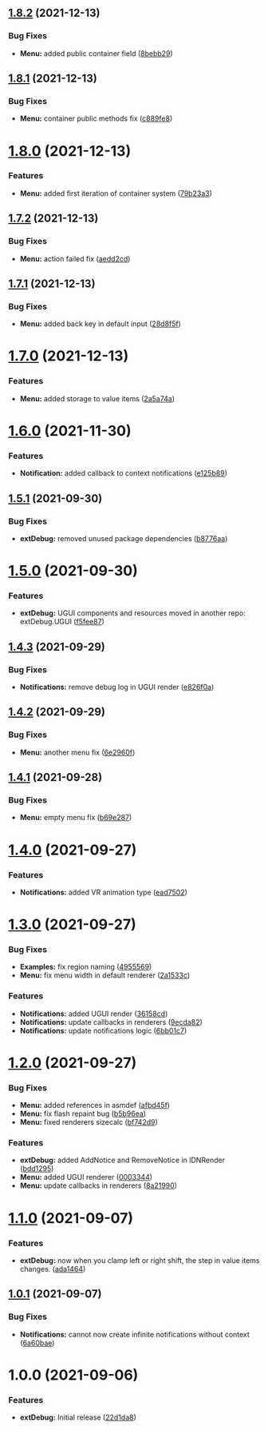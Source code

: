 ## [1.8.2](https://github.com/Iam1337/extDebug/compare/v1.8.1...v1.8.2) (2021-12-13)


### Bug Fixes

* **Menu:** added public container field ([8bebb29](https://github.com/Iam1337/extDebug/commit/8bebb29337a20b0234b5cc1181a83c28998ae253))

## [1.8.1](https://github.com/Iam1337/extDebug/compare/v1.8.0...v1.8.1) (2021-12-13)


### Bug Fixes

* **Menu:** container public methods fix ([c889fe8](https://github.com/Iam1337/extDebug/commit/c889fe8aecb4232f0e6ecb55aabcddc865571aeb))

# [1.8.0](https://github.com/Iam1337/extDebug/compare/v1.7.2...v1.8.0) (2021-12-13)


### Features

* **Menu:** added first iteration of container system ([79b23a3](https://github.com/Iam1337/extDebug/commit/79b23a3c0b49cc362d9c92c34c794acdab4dbf0b))

## [1.7.2](https://github.com/Iam1337/extDebug/compare/v1.7.1...v1.7.2) (2021-12-13)


### Bug Fixes

* **Menu:** action failed fix ([aedd2cd](https://github.com/Iam1337/extDebug/commit/aedd2cdf87a0fcd873d26d90e319a31c4d3e74e0))

## [1.7.1](https://github.com/Iam1337/extDebug/compare/v1.7.0...v1.7.1) (2021-12-13)


### Bug Fixes

* **Menu:** added back key in default input ([28d8f5f](https://github.com/Iam1337/extDebug/commit/28d8f5f942552a0732f1326dcd0308c6876a4ebd))

# [1.7.0](https://github.com/Iam1337/extDebug/compare/v1.6.0...v1.7.0) (2021-12-13)


### Features

* **Menu:** added storage to value items ([2a5a74a](https://github.com/Iam1337/extDebug/commit/2a5a74abee942d3daac23895965242d8588752ef))

# [1.6.0](https://github.com/Iam1337/extDebug/compare/v1.5.1...v1.6.0) (2021-11-30)


### Features

* **Notification:** added callback to context notifications ([e125b89](https://github.com/Iam1337/extDebug/commit/e125b89b87c8aa4e7104c5a09294b67adc445e63))

## [1.5.1](https://github.com/Iam1337/extDebug/compare/v1.5.0...v1.5.1) (2021-09-30)


### Bug Fixes

* **extDebug:** removed unused package dependencies ([b8776aa](https://github.com/Iam1337/extDebug/commit/b8776aab6d4a50dadbda0169141997ca4966b3a7))

# [1.5.0](https://github.com/Iam1337/extDebug/compare/v1.4.3...v1.5.0) (2021-09-30)


### Features

* **extDebug:** UGUI components and resources moved in another repo: extDebug.UGUI ([f5fee87](https://github.com/Iam1337/extDebug/commit/f5fee87a6ba18c38e050238c611c394374f84f2f))

## [1.4.3](https://github.com/Iam1337/extDebug/compare/v1.4.2...v1.4.3) (2021-09-29)


### Bug Fixes

* **Notifications:** remove debug log in UGUI render ([e826f0a](https://github.com/Iam1337/extDebug/commit/e826f0a3aa971e8f32c85a2ebd392a0e71b47acf))

## [1.4.2](https://github.com/Iam1337/extDebug/compare/v1.4.1...v1.4.2) (2021-09-29)


### Bug Fixes

* **Menu:** another menu fix ([6e2960f](https://github.com/Iam1337/extDebug/commit/6e2960f544d91c8ad2cb698aa61f65d32c315ea0))

## [1.4.1](https://github.com/Iam1337/extDebug/compare/v1.4.0...v1.4.1) (2021-09-28)


### Bug Fixes

* **Menu:** empty menu fix ([b69e287](https://github.com/Iam1337/extDebug/commit/b69e28754d1d05ef43ea773e45471118429638ed))

# [1.4.0](https://github.com/Iam1337/extDebug/compare/v1.3.0...v1.4.0) (2021-09-27)


### Features

* **Notifications:** added VR animation type ([ead7502](https://github.com/Iam1337/extDebug/commit/ead7502bd2d8abdc7ccfc944e5935e42d23e3826))

# [1.3.0](https://github.com/Iam1337/extDebug/compare/v1.2.0...v1.3.0) (2021-09-27)


### Bug Fixes

* **Examples:** fix region naming ([4955569](https://github.com/Iam1337/extDebug/commit/495556904ad1c3521c5bc194b5471c61fd949786))
* **Menu:** fix menu width in default renderer ([2a1533c](https://github.com/Iam1337/extDebug/commit/2a1533cc87e3a2542e7b82900c06575c454b9c70))


### Features

* **Notifications:** added UGUI render ([36158cd](https://github.com/Iam1337/extDebug/commit/36158cdb8006cd80a5847778d07fb705be47863b))
* **Notifications:** update callbacks in renderers ([9ecda82](https://github.com/Iam1337/extDebug/commit/9ecda82066310a5679aa696716635ee483ad7789))
* **Notifications:** update notifications logic ([6bb01c7](https://github.com/Iam1337/extDebug/commit/6bb01c7bdef17dfbc92c37c10a60ab0dc61b6dbb))

# [1.2.0](https://github.com/Iam1337/extDebug/compare/v1.1.0...v1.2.0) (2021-09-27)


### Bug Fixes

* **Menu:** added references in asmdef ([afbd45f](https://github.com/Iam1337/extDebug/commit/afbd45ffc2d5ecc9b7abf9769c8b0106c6bb61e1))
* **Menu:** fix flash repaint bug ([b5b96ea](https://github.com/Iam1337/extDebug/commit/b5b96ea45b3fc0706b1e7ff75f361d2ffbb1e630))
* **Menu:** fixed renderers sizecalc ([bf742d9](https://github.com/Iam1337/extDebug/commit/bf742d956f0ad3d998f26c4479dc6082a0f95efd))


### Features

* **extDebug:** added AddNotice and RemoveNotice in IDNRender ([bdd1295](https://github.com/Iam1337/extDebug/commit/bdd129524e25ca75ec802a0315d2efce17cdd29c))
* **Menu:** added UGUI renderer ([0003344](https://github.com/Iam1337/extDebug/commit/00033442e39a657e8687e2898237251ad920ce87))
* **Menu:** update callbacks in renderers ([8a21990](https://github.com/Iam1337/extDebug/commit/8a2199005ba75e85927a101927dcf8a06011e932))

# [1.1.0](https://github.com/Iam1337/extDebug/compare/v1.0.1...v1.1.0) (2021-09-07)


### Features

* **extDebug:** now when you clamp left or right shift, the step in value items changes. ([ada1464](https://github.com/Iam1337/extDebug/commit/ada146484f098bffda4c02695cd27da555f760e5))

## [1.0.1](https://github.com/Iam1337/extDebug/compare/v1.0.0...v1.0.1) (2021-09-07)


### Bug Fixes

* **Notifications:** cannot now create infinite notifications without context ([6a60bae](https://github.com/Iam1337/extDebug/commit/6a60baeea4f3ebaf402bbe158c92bb1bb9a1f80b))

# 1.0.0 (2021-09-06)


### Features

* **extDebug:** Initial release ([22d1da8](https://github.com/Iam1337/extDebug/commit/22d1da8b065db287f4aba0bd572fca8342a2c0a8))
